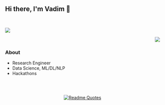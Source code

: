 ## Hi there, I'm Vadim 👋


<!-- 
<dev>
<img align='right' src="https://github-readme-stats.vercel.app/api/top-langs/?username=virtualroyalty&layout=compact" alt="GitHub Top Languages"/>


</dev> -->
<br>

![](https://komarev.com/ghpvc/?username=VirtualRoyalty)

<dev>
<img align='right' src="https://github-readme-stats.vercel.app/api?username=virtualroyalty&show_icons=true" />
  
  

</dev>
<br>


### About
- Research Engineer
- Data Science, ML/DL/NLP
- Hackathons


<br>
<br>
<center>
  
  [![Readme Quotes](https://quotes-github-readme.vercel.app/api?type=horizontal&theme=light)](https://github.com/piyushsuthar/github-readme-quotes)

</center>
